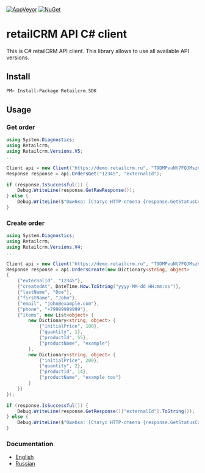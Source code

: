 [![AppVeyor](https://img.shields.io/appveyor/build/retailcrm/api-client-dotnet?style=flat-square)](https://ci.appveyor.com/project/retailcrm/api-client-dotnet)
[![NuGet](https://img.shields.io/nuget/v/Retailcrm.SDK.svg?style=flat-square)](https://www.nuget.org/packages/Retailcrm.SDK/)


# retailCRM API C# client

This is C# retailCRM API client. This library allows to use all available API versions.

## Install

``` bash
PM> Install-Package Retailcrm.SDK
```

## Usage

### Get order

``` csharp
using System.Diagnostics;
using Retailcrm;
using Retailcrm.Versions.V5;
...

Client api = new Client("https://demo.retailcrm.ru", "T9DMPvuNt7FQJMszHUdG8Fkt6xHsqngH");
Response response = api.OrdersGet("12345", "externalId");

if (response.IsSuccessful()) {
    Debug.WriteLine(response.GetRawResponse());
} else {
    Debug.WriteLine($"Ошибка: [Статус HTTP-ответа {response.GetStatusCode().ToString()}]");
}

```
### Create order

``` csharp
using System.Diagnostics;
using Retailcrm;
using Retailcrm.Versions.V4;
...

Client api = new Client("https://demo.retailcrm.ru", "T9DMPvuNt7FQJMszHUdG8Fkt6xHsqngH");
Response response = api.OrdersCreate(new Dictionary<string, object>
{
    {"externalId", "12345"},
    {"createdAt", DateTime.Now.ToString("yyyy-MM-dd HH:mm:ss")},
    {"lastName", "Doe"},
    {"firstName", "John"},
    {"email", "john@example.com"},
    {"phone", "+79999999999"},
    {"items", new List<object> {
        new Dictionary<string, object> {
            {"initialPrice", 100},
            {"quantity", 1},
            {"productId", 55},
            {"productName", "example"}
        },
        new Dictionary<string, object> {
            {"initialPrice", 200},
            {"quantity", 2},
            {"productId", 14},
            {"productName", "example too"}
        }
    }}
});

if (response.IsSuccessful()) {
    Debug.WriteLine(response.GetResponse()["externalId"].ToString());
} else {
    Debug.WriteLine($"Ошибка: [Статус HTTP-ответа {response.GetStatusCode().ToString()}]");
}

```
### Documentation

* [English](https://help.retailcrm.pro/Developers/Index)
* [Russian](https://help.retailcrm.ru/Developers/Index)
